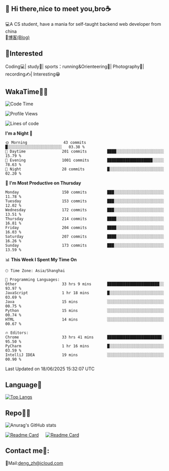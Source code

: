 👋 Hi there,nice to meet you,bro☕
---
💻A CS student, have a mania for self-taught backend web developer from china   
📌[博客(Blog)](https://github.com/HealUP/MyBlog)

 <!-- waka-box start -->
 <!-- waka-box end -->
 
🧲**Interested**
--
Coding💻| study📖| sports：running&Orienteering🏃‍| Photography📸| recording✍️| Interesting😁

WakaTime👨‍💻
---
<!--START_SECTION:waka-->
![Code Time](http://img.shields.io/badge/Code%20Time-3%2C167%20hrs-blue)

![Profile Views](http://img.shields.io/badge/Profile%20Views-18-blue)

![Lines of code](https://img.shields.io/badge/From%20Hello%20World%20I%27ve%20Written-205.1%20thousand%20lines%20of%20code-blue)

**I'm a Night 🦉** 

```text
🌞 Morning                43 commits          █░░░░░░░░░░░░░░░░░░░░░░░░   03.38 % 
🌆 Daytime                201 commits         ████░░░░░░░░░░░░░░░░░░░░░   15.79 % 
🌃 Evening                1001 commits        ████████████████████░░░░░   78.63 % 
🌙 Night                  28 commits          █░░░░░░░░░░░░░░░░░░░░░░░░   02.20 % 
```
📅 **I'm Most Productive on Thursday** 

```text
Monday                   150 commits         ███░░░░░░░░░░░░░░░░░░░░░░   11.78 % 
Tuesday                  153 commits         ███░░░░░░░░░░░░░░░░░░░░░░   12.02 % 
Wednesday                172 commits         ███░░░░░░░░░░░░░░░░░░░░░░   13.51 % 
Thursday                 214 commits         ████░░░░░░░░░░░░░░░░░░░░░   16.81 % 
Friday                   204 commits         ████░░░░░░░░░░░░░░░░░░░░░   16.03 % 
Saturday                 207 commits         ████░░░░░░░░░░░░░░░░░░░░░   16.26 % 
Sunday                   173 commits         ███░░░░░░░░░░░░░░░░░░░░░░   13.59 % 
```


📊 **This Week I Spent My Time On** 

```text
🕑︎ Time Zone: Asia/Shanghai

💬 Programming Languages: 
Other                    33 hrs 9 mins       ███████████████████████░░   93.97 % 
JavaScript               1 hr 18 mins        █░░░░░░░░░░░░░░░░░░░░░░░░   03.69 % 
Java                     15 mins             ░░░░░░░░░░░░░░░░░░░░░░░░░   00.75 % 
Python                   15 mins             ░░░░░░░░░░░░░░░░░░░░░░░░░   00.74 % 
HTML                     14 mins             ░░░░░░░░░░░░░░░░░░░░░░░░░   00.67 % 

🔥 Editors: 
Chrome                   33 hrs 41 mins      ████████████████████████░   95.50 % 
PyCharm                  1 hr 16 mins        █░░░░░░░░░░░░░░░░░░░░░░░░   03.59 % 
IntelliJ IDEA            19 mins             ░░░░░░░░░░░░░░░░░░░░░░░░░   00.90 % 
```


 Last Updated on 18/06/2025 15:32:07 UTC
<!--END_SECTION:waka-->

Language🚀
---
[![Top Langs](https://github-readme-stats.vercel.app/api/top-langs/?username=HealUP&layout=compact&hide_border=true)](https://github.com/HealUP)

Repo🧑‍💻
---
![Anurag's GitHub stats](https://github-readme-stats.vercel.app/api?username=HealUP&count_private=true&show_icons=true&theme=gruvbox&hide_border=true) 

[![Readme Card](https://github-readme-stats.vercel.app/api/pin/?username=HealUP&repo=InternetEy&theme=transparent)](https://github.com/HealUP/InternetEy) &emsp;
[![Readme Card](https://github-readme-stats.vercel.app/api/pin/?username=HealUP&repo=CampusExperience&theme=transparent)](https://github.com/HealUP/CampusExperience)


Contact me📱:
---
📮Mail:deng_zh@icloud.com  
